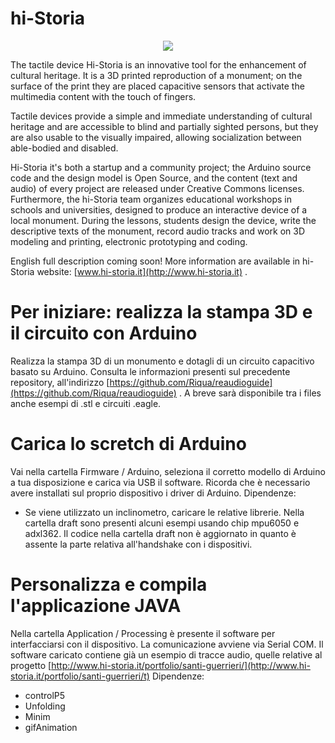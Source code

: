 # hi-Storia
<div style="text-align:center"><a href="http://hi-storia.it/"><img src ="http://www.hi-storia.it/wp-content/uploads/2015/06/laquila.jpg" /></a></div>

The tactile device Hi-Storia is an innovative tool for the enhancement of cultural heritage. It is a 3D printed reproduction of a monument; on the surface of the print they are placed capacitive sensors that activate the multimedia content with the touch of fingers.

Tactile devices provide a simple and immediate understanding of cultural heritage and are accessible to blind and partially sighted persons, but they are also usable to the visually impaired, allowing socialization between able-bodied and disabled.

Hi-Storia it's both a startup and a community project; the Arduino source code and the design model is Open Source, and the content (text and audio) of every project are released under Creative Commons licenses. Furthermore, the hi-Storia team organizes educational workshops in schools and universities, designed to produce an interactive device of a local monument.
During the lessons, students design the device, write the descriptive texts of the monument, record audio tracks and work on 3D modeling and printing, electronic prototyping and coding.

English full description coming soon!
More information are available in hi-Storia website: [www.hi-storia.it](http://www.hi-storia.it) .

# Per iniziare: realizza la stampa 3D e il circuito con Arduino
Realizza la stampa 3D di un monumento e dotagli di un circuito capacitivo basato su Arduino. 
Consulta le informazioni presenti sul precedente repository, all'indirizzo [https://github.com/Riqua/reaudioguide](https://github.com/Riqua/reaudioguide) . A breve sarà disponibile tra i files anche esempi di .stl e circuiti .eagle.

# Carica lo scretch di Arduino
Vai nella cartella Firmware / Arduino, seleziona il corretto modello di Arduino a tua disposizione e carica via USB il software. Ricorda che è necessario avere installati sul proprio dispositivo i driver di Arduino.
Dipendenze:
- Se viene utilizzato un inclinometro, caricare le relative librerie. Nella cartella draft sono presenti alcuni esempi usando chip mpu6050 e adxl362. Il codice nella cartella draft non è aggiornato in quanto è assente la parte relativa all'handshake con i dispositivi.

# Personalizza e compila l'applicazione JAVA
Nella cartella Application / Processing è presente il software per interfacciarsi con il dispositivo. La comunicazione avviene via Serial COM. Il software caricato contiene già un esempio di tracce audio, quelle relative al progetto [http://www.hi-storia.it/portfolio/santi-guerrieri/](http://www.hi-storia.it/portfolio/santi-guerrieri/t) 
Dipendenze:
- controlP5
- Unfolding
- Minim
- gifAnimation
